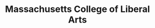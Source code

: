 ---
layout: repo
title: "Massachusetts College of Liberal Arts"
id: 18457
permalink: repos/18457/
---